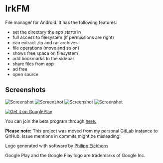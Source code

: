 # lrkFM

File manager for Android. It has the following features:

- set the directory the app starts in
- full access to filesystem (if permissions are right)
- can extract zip and rar archives
- file operations (move and so on)
- shows free space on filesystem
- add bookmarks to the sidebar
- share files from app
- ad free
- open source

## Screenshots

![Screenshot](screenshots/Screenshot_1.png)
![Screenshot](screenshots/Screenshot_2.png)
![Screenshot](screenshots/Screenshot_3.png)
![Screenshot](screenshots/Screenshot_4.png)

[![Get it on GooglePlay](https://play.google.com/intl/en_us/badges/images/generic/en_badge_web_generic.png)](https://play.google.com/store/apps/details?id=io.lerk.lrkFM&utm_source=repo_link&pcampaignid=MKT-Other-global-all-co-prtnr-py-PartBadge-Mar2515-1)

You can join the beta program through [here.](https://play.google.com/apps/testing/io.lerk.lrkfm)

**Please note:** This project was moved from my personal GitLab instance to GitHub. Issue mentions in commits might be misleading!

Logo generated with software by [Philipp Eichhorn](https://android-material-icon-generator.bitdroid.de)

Google Play and the Google Play logo are trademarks of Google Inc.